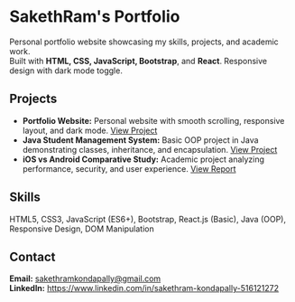 # SakethRam's Portfolio

Personal portfolio website showcasing my skills, projects, and academic work.  
Built with **HTML, CSS, JavaScript, Bootstrap**, and **React**. Responsive design with dark mode toggle.

## Projects
- **Portfolio Website:** Personal website with smooth scrolling, responsive layout, and dark mode. [View Project](https://github.com/Sakethram-8/Portifolio)  
- **Java Student Management System:** Basic OOP project in Java demonstrating classes, inheritance, and encapsulation. [View Project](#)  
- **iOS vs Android Comparative Study:** Academic project analyzing performance, security, and user experience. [View Report](iOS_vs_Android_Report.pdf)  

## Skills
HTML5, CSS3, JavaScript (ES6+), Bootstrap, React.js (Basic), Java (OOP), Responsive Design, DOM Manipulation

## Contact
**Email:** sakethramkondapally@gmail.com  
**LinkedIn:** https://www.linkedin.com/in/sakethram-kondapally-516121272
